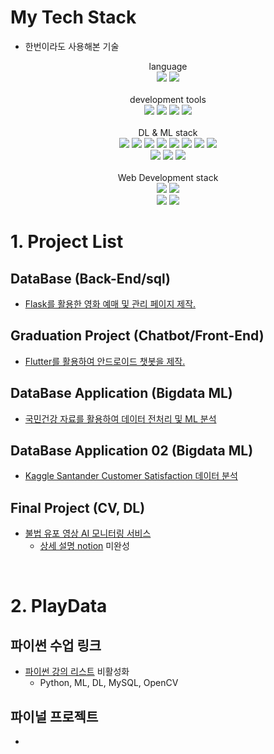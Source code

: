 <!--
**ji-hun-choi/ji-hun-choi** is a ✨ _special_ ✨ repository because its `README.md` (this file) appears on your GitHub profile.

Here are some ideas to get you started:

- 🔭 I’m currently working on ...
- 🌱 I’m currently learning ...
- 👯 I’m looking to collaborate on ...
- 🤔 I’m looking for help with ...
- 💬 Ask me about ...
- 📫 How to reach me: ...
- 😄 Pronouns: ...
- ⚡ Fun fact: ...
-->
# My Tech Stack
 - 한번이라도 사용해본 기술
<p align="center">
  language
<br>
  <img src="https://img.shields.io/badge/Python-blue?logo=Python&logoColor=white"/>
  <img src="https://img.shields.io/badge/Java-navy?logo=Java&logoColor=white"/>
<br> <br>
  development tools
<br>
  <img src="https://img.shields.io/badge/Pycharm-ultramarine?logo=Pycharm&logoColor=white"/>
  <img src="https://img.shields.io/badge/IntelliJ IDEA-blue?logo=intellijidea&logoColor=white"/>
  <img src="https://img.shields.io/badge/Jupyter-darkgoldenrod?logo=Jupyter&logoColor=white"/>
  <img src="https://img.shields.io/badge/Google Colab-gold?logo=googlecolab&logoColor=white"/>
<br> <br>
  DL & ML stack
<br>
  <img src="https://img.shields.io/badge/Tensorflow-orange?logo=Tensorflow&logoColor=white"/>
 <img src="https://img.shields.io/badge/Numpy-blue?logo=Numpy&logoColor=white"/>
 <img src="https://img.shields.io/badge/Pandas-gray?logo=Pandas&logoColor=white"/>
 <img src="https://img.shields.io/badge/Pytorch-red?logo=Pytorch&logoColor=white"/>
 <img src="https://img.shields.io/badge/Scikit_learn-yellow?logo=Scikitlearn&logoColor=white"/>
 <img src="https://img.shields.io/badge/Matplot-redwine?logo=Matplot&logoColor=white"/>
 <img src="https://img.shields.io/badge/Seaborn-peachblow?logo=Seaborn&logoColor=white"/>
 <img src="https://img.shields.io/badge/Plotly-navy?logo=Plotly&logoColor=white"/> 
<br>
 <img src="https://img.shields.io/badge/Reaquest-lime?logo=Reaquest&logoColor=white"/>
 <img src="https://img.shields.io/badge/BeautifulSoup4-sandybrown?logo=BeautifulSoup4&logoColor=white"/>
 <img src="https://img.shields.io/badge/Selenium-magenta?logo=Selenium&logoColor=white"/> 
<br> <br>
  Web Development stack
<br>
  <img src="https://img.shields.io/badge/Flask-red?logo=flask&logoColor=white"/>
  <img src="https://img.shields.io/badge/MySQL-skyblue?logo=MySQL&logoColor=white"/>
<br>
  <img src="https://img.shields.io/badge/Spring-green?logo=Spring&logoColor=white"/>
  <img src="https://img.shields.io/badge/Spring Boot-sapgreen?logo=springboot&logoColor=white"/>
</p>

# 1. Project List
  ## DataBase (Back-End/sql)
   - [Flask를 활용한 영화 예매 및 관리 페이지 제작.](https://github.com/Gudegi/Database-Theater)

  ## Graduation Project (Chatbot/Front-End)
   - [Flutter를 활용하여 안드로이드 챗봇을 제작.](https://github.com/Gudegi/Eritip)

  ## DataBase Application (Bigdata ML) 
   - [국민건강 자료를 활용하여 데이터 전처리 및 ML 분석](https://github.com/kms2698/diabetes-analysys_topgap)

  ## DataBase Application 02 (Bigdata ML) 
   - [Kaggle Santander Customer Satisfaction 데이터 분석](https://github.com/AIBootcamp19Team2/Santander)
   
  ## Final Project (CV, DL)
   - [불법 유포 영상 AI 모니터링 서비스](https://github.com/tmdqja75/CleanData)
     - [상세 설명 notion]() 미완성
<br>


# 2. PlayData
  ## 파이썬 수업 링크
  - [파이썬 강의 리스트](https://github.com/ji-hun-choi/PlayData) 비활성화
    - Python, ML, DL, MySQL, OpenCV
  ## 파이널 프로젝트
  - 
